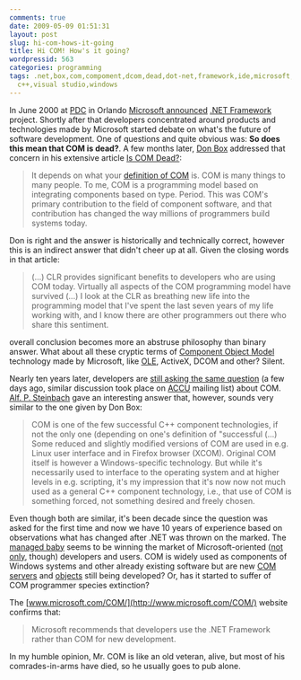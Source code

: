 ```yaml
---
comments: true
date: 2009-05-09 01:51:31
layout: post
slug: hi-com-hows-it-going
title: Hi COM! How's it going?
wordpressid: 563
categories: programming
tags: .net,box,com,compoment,dcom,dead,dot-net,framework,ide,microsoft,model,orlando,pdc,technology,visual
  c++,visual studio,windows
---
```


In June 2000 at [PDC](http://en.wikipedia.org/wiki/Professional_Developers_Conference) in Orlando [Microsoft announced](http://www.microsoft.com/presspass/press/2000/Jul00/PDCDeliversPR.mspx) [.NET Framework](http://en.wikipedia.org/wiki/Microsoft_.NET#Microsoft_.NET) project. Shortly after that developers concentrated around products and technologies made by Microsoft started debate on what's the future of software development. One of questions and quite obvious was: **So does this mean that COM is dead?**. A few months later, [Don Box](http://en.wikipedia.org/wiki/Don_Box) addressed that concern in his extensive article [Is COM Dead?](http://msdn.microsoft.com/en-us/magazine/cc301471.aspx):





> It depends on what your [definition of COM](http://en.wikipedia.org/wiki/Component_Object_Model) is. COM is many things to many people. To me, COM is a programming model based on integrating components based on type. Period. This was COM's primary contribution to the field of component software, and that contribution has changed the way millions of programmers build systems today.





Don is right and the answer is historically and technically correct, however this is an indirect answer that didn't cheer up at all. Given the closing words in that article:





> (...) CLR provides significant benefits to developers who are using COM today. Virtually all aspects of the COM programming model have survived (...) I look at the CLR as breathing new life into the programming model that I've spent the last seven years of my life working with, and I know there are other programmers out there who share this sentiment.





overall conclusion becomes more an abstruse philosophy than binary answer. What about all these cryptic terms of [Component Object Model](http://c2.com/cgi/wiki?ComponentObjectModel) technology made by Microsoft, like [OLE](http://en.wikipedia.org/wiki/Object_Linking_and_Embedding), ActiveX, DCOM and other? Silent.





Nearly ten years later, developers are [still asking the same question](http://groups.google.com/group/comp.lang.c++/browse_thread/thread/7e4032e096d0b8bf) (a few days ago, similar discussion took place on [ACCU](http://accu.org/) mailing list) about COM. [Alf. P. Steinbach](http://alfps.izfree.com/) gave an interesting answer that, however, sounds very similar to the one given by Don Box:





> COM is one of the few successful C++ component technologies, if not the only one (depending on one's definition of "successful (...) Some reduced and slightly modified versions of COM are used in e.g. Linux user interface and in Firefox browser (XCOM). Original COM itself is however a Windows-specific technology. But while it's necessarily used to interface to the operating system and at higher levels in e.g. scripting, it's my impression that it's now now not much used as a general C++ component technology, i.e., that use of COM is something forced, not something desired and freely chosen.





Even though both are similar, it's been decade since the question was asked for the first time and now we have 10 years of experience based on observations what has changed after .NET was thrown on the marked. The [managed baby](http://blogs.msdn.com/brada/archive/2004/01/09/48925.aspx) seems to be winning the market of Microsoft-oriented ([not only](http://www.mono-project.com/), though) developers and users. COM is widely used as components of Windows systems  and other already existing software but are new [COM servers](http://en.wikipedia.org/wiki/Component_Object_Model#COM_as_an_object_framework) and [objects](http://c2.com/cgi/wiki?AreComponentsObjects) still being developed? Or, has it started to suffer of COM programmer species extinction?





The [www.microsoft.com/COM/](http://www.microsoft.com/COM/) website confirms that:





> Microsoft recommends that developers use the .NET Framework rather than COM for new development.





In my humble opinion, Mr. COM is like an old veteran, alive, but most of his comrades-in-arms have died, so he usually goes to pub alone.
